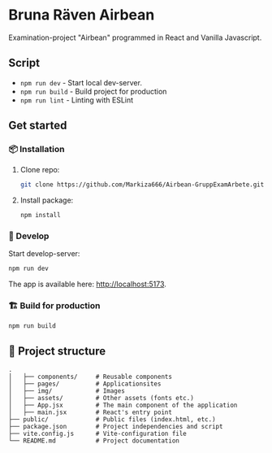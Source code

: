 # Bruna Räven Airbean

Examination-project "Airbean" programmed in React and Vanilla Javascript.

## Script

- `npm run dev` - Start local dev-server.
- `npm run build` - Build project for production
- `npm run lint` - Linting with ESLint

## Get started

### 📦 Installation

1. Clone repo:
   ```sh
   git clone https://github.com/Markiza666/Airbean-GruppExamArbete.git
   ```
2. Install package:
   ```sh
   npm install
   ```

### 🔧 Develop

Start develop-server:
```sh
npm run dev
```
The app is available here: [http://localhost:5173](http://localhost:5173).

### 🏗️ Build for production

```sh
npm run build
```
## 📂 Project structure
```
.
│   ├── components/     # Reusable components
│   ├── pages/          # Applicationsites
│   ├── img/            # Images
│   ├── assets/         # Other assets (fonts etc.)
│   ├── App.jsx         # The main component of the application
│   ├── main.jsx        # React's entry point
├── public/             # Public files (index.html, etc.)
├── package.json        # Project independencies and script
├── vite.config.js      # Vite-configuration file
└── README.md           # Project documentation
```








